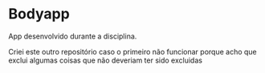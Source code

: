 # Bodyapp

App desenvolvido durante a disciplina.

Criei este outro repositório caso o primeiro não funcionar porque acho que exclui algumas coisas que não deveriam ter sido excluidas
